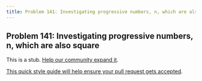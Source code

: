 ```yaml
---
title: Problem 141: Investigating progressive numbers, n, which are also square
---
```

## Problem 141: Investigating progressive numbers, n, which are also square

This is a stub. <a href='https://github.com/freecodecamp/guides/tree/master/src/pages/certifications/coding-interview-prep/project-euler/problem-141-investigating-progressive-numbers-n-which-are-also-square/index.md' target='_blank' rel='nofollow'>Help our community expand it</a>.

<a href='https://github.com/freecodecamp/guides/blob/master/README.md' target='_blank' rel='nofollow'>This quick style guide will help ensure your pull request gets accepted</a>.

<!-- The article goes here, in GitHub-flavored Markdown. Feel free to add YouTube videos, images, and CodePen/JSBin embeds  -->
